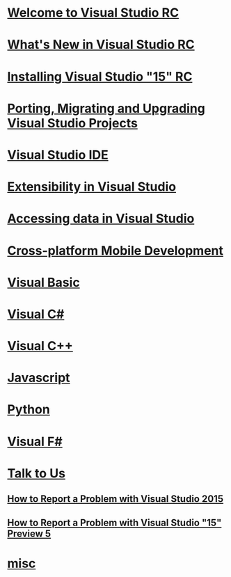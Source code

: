 # [Welcome to Visual Studio RC](ide\welcome-to-visual-studio-2015.md)
# [What's New in Visual Studio RC](ide\what-s-new-in-visual-studio-2015.md)
# [Installing Visual Studio "15" RC](install\TOC.md)
# [Porting, Migrating and Upgrading Visual Studio Projects](porting\TOC.md)
# [Visual Studio IDE](ide/TOC.md)
# [Extensibility in Visual Studio](extensibility/TOC.md)
# [Accessing data in Visual Studio](data-tools/TOC.md)
# [Cross-platform Mobile Development](cross-platform/TOC.md)
# [Visual Basic](/dotnet/articles/visual-basic.md)
# [Visual C#](/dotnet/articles/csharp.md)
# [Visual C++](/visual-cpp/top/visual-cpp-in-visual-studio-2015)
# [Javascript](javascript/TOC.md)
# [Python](python/TOC.md)
# [Visual F#](/dotnet/articles/fsharp/)
# [Talk to Us](ide/talk-to-us.md)
## [How to Report a Problem with Visual Studio 2015](ide/how-to-report-a-problem-with-visual-studio-2015.md)
## [How to Report a Problem with Visual Studio "15" Preview 5](ide/how-to-report-a-problem-with-visual-studio-15-preview-5.md)
# [misc](misc\TOC.md)

